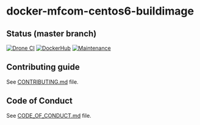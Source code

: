# docker-mfcom-centos6-buildimage

[//]: # (automatically generated from https://github.com/metwork-framework/resources/blob/master/cookiecutter/_%7B%7Bcookiecutter.repo%7D%7D/README.md)

## Status (master branch)
[![Drone CI](http://metwork-framework.org:8000/api/badges/metwork-framework/docker-mfcom-centos6-buildimage/status.svg)](http://metwork-framework.org:8000/metwork-framework/docker-mfcom-centos6-buildimage)
[![DockerHub](https://github.com/metwork-framework/resources/blob/master/badges/dockerhub_link.svg)](https://hub.docker.com/r/metwork/docker-mfcom-centos6-buildimage/)
[![Maintenance](https://github.com/metwork-framework/resources/blob/master/badges/maintained.svg)]()






## Contributing guide

See [CONTRIBUTING.md](CONTRIBUTING.md) file.



## Code of Conduct

See [CODE_OF_CONDUCT.md](CODE_OF_CONDUCT.md) file.


